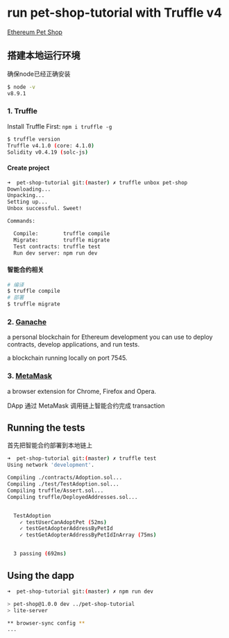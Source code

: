 # run pet-shop-tutorial with Truffle v4
[Ethereum Pet Shop](http://truffleframework.com/tutorials/pet-shop)

## 搭建本地运行环境
确保node已经正确安装
```bash
$ node -v
v8.9.1
```

### 1. Truffle
Install Truffle First: `npm i truffle -g`

```bash
$ truffle version
Truffle v4.1.0 (core: 4.1.0)
Solidity v0.4.19 (solc-js)
```

#### Create project
```bash
➜  pet-shop-tutorial git:(master) ✗ truffle unbox pet-shop
Downloading...
Unpacking...
Setting up...
Unbox successful. Sweet!

Commands:

  Compile:        truffle compile
  Migrate:        truffle migrate
  Test contracts: truffle test
  Run dev server: npm run dev
```

#### 智能合约相关

```bash
# 编译
$ truffle compile
# 部署
$ truffle migrate
```

### 2. [Ganache](http://truffleframework.com/ganache)
a personal blockchain for Ethereum development you can use to deploy contracts, develop applications, and run tests.

a blockchain running locally on port 7545.

### 3. [MetaMask](https://metamask.io/)
a browser extension for Chrome, Firefox and Opera.

DApp 通过 MetaMask 调用链上智能合约完成 transaction

## Running the tests

首先把智能合约部署到本地链上

```bash
➜  pet-shop-tutorial git:(master) ✗ truffle test
Using network 'development'.

Compiling ./contracts/Adoption.sol...
Compiling ./test/TestAdoption.sol...
Compiling truffle/Assert.sol...
Compiling truffle/DeployedAddresses.sol...


  TestAdoption
    ✓ testUserCanAdoptPet (52ms)
    ✓ testGetAdopterAddressByPetId
    ✓ testGetAdopterAddressByPetIdInArray (75ms)


  3 passing (692ms)
```

## Using the dapp
```bash
➜  pet-shop-tutorial git:(master) ✗ npm run dev

> pet-shop@1.0.0 dev ../pet-shop-tutorial
> lite-server

** browser-sync config **
...
```